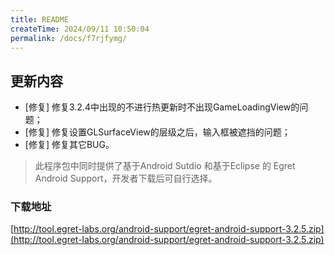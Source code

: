 ```yaml
---
title: README
createTime: 2024/09/11 10:50:04
permalink: /docs/f7rjfymg/
---
```

## 更新内容

* [修复] 修复3.2.4中出现的不进行热更新时不出现GameLoadingView的问题；
* [修复] 修复设置GLSurfaceView的层级之后，输入框被遮挡的问题；
* [修复] 修复其它BUG。

> 此程序包中同时提供了基于Android Sutdio 和基于Eclipse 的 Egret Android Support，开发者下载后可自行选择。

### 下载地址

[http://tool.egret-labs.org/android-support/egret-android-support-3.2.5.zip](http://tool.egret-labs.org/android-support/egret-android-support-3.2.5.zip)